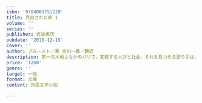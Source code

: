 ```yaml
---
isbn: '9784003751220'
title: 見出された時 I
volume: ''
series: ''
publisher: 岩波書店
pubdate: '2018-12-15'
cover: ''
author: プルースト／著 吉川一義／翻訳
description: 第一次大戦さなかのパリで，変貌する人びと社会．それを見つめる語り手は，文学についての啓示を得る．(全14冊)
price: '1260'
genre: ''
target: 一般
format: 文庫
content: 外国文学小説

---
```

